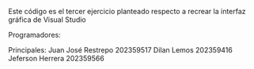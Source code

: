  Este código es el tercer ejercicio planteado respecto a recrear la interfaz gráfica de Visual Studio
  
Programadores:

   Principales: 
    Juan José Restrepo 202359517
    Dilan Lemos 202359416   
    Jeferson Herrera 202359566

